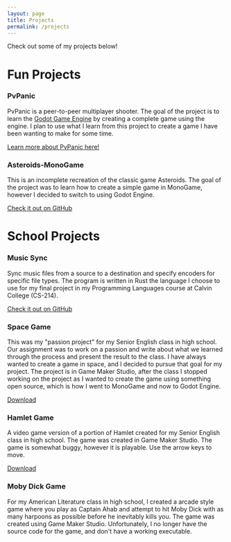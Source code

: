 ```yaml
---
layout: page
title: Projects
permalink: /projects
---
```

Check out some of my projects below!
# Fun Projects

### PvPanic
PvPanic is a peer-to-peer multiplayer shooter. The goal of the project is to learn the [Godot Game Engine](https://godotengine.org/) by creating a complete game using the engine. I plan to use what I learn from this project to create a game I have been wanting to make for some time.

[Learn more about PvPanic here!](https://lastminute.games/pvpanic)

### Asteroids-MonoGame
This is an incomplete recreation of the classic game Asteroids. The goal of the project was to learn how to create a simple game in MonoGame, however I decided to switch to using Godot Engine.

[Check it out on GitHub](https://github.com/ther0n/Asteroids-MonoGame)

# School Projects

### Music Sync
Sync music files from a source to a destination and specify encoders for specific file types. The program is written in Rust the language I choose to use for my final project in my Programming Languages course at Calvin College (CS-214).

[Check it out on GitHub](https://github.com/ther0n/music_sync)

### Space Game
This was my "passion project" for my Senior English class in high school. Our assignment was to work on a passion and write about what we learned through the process and present the result to the class. I have always wanted to create a game in space, and I decided to pursue that goal for my project. The project is in Game Maker Studio, after the class I stopped working on the project as I wanted to create the game using something open source, which is how I went to MonoGame and now to Godot Engine.

[Download](/download/SpaceGame.exe)

### Hamlet Game
A video game version of a portion of Hamlet created for my Senior English class in high school. The game was created in Game Maker Studio. The game is somewhat buggy, however it is playable. Use the arrow keys to move.

[Download](/download/Hamlet.exe)

### Moby Dick Game
For my American Literature class in high school, I created a arcade style game where you play as Captain Ahab and attempt to hit Moby Dick with as many harpoons as possible before he inevitably kills you. The game was created using Game Maker Studio. Unfortunately, I no longer have the source code for the game, and don't have a working executable.